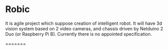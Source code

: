 Robic
=======
It is agile project which suppose creation of intelligent robot. It will have 3d vision system based on 2 video cameras, and chassis driven by Netduino 2 Duo (or Raspberry Pi B).
Currently there is no appointed specification.

=======
